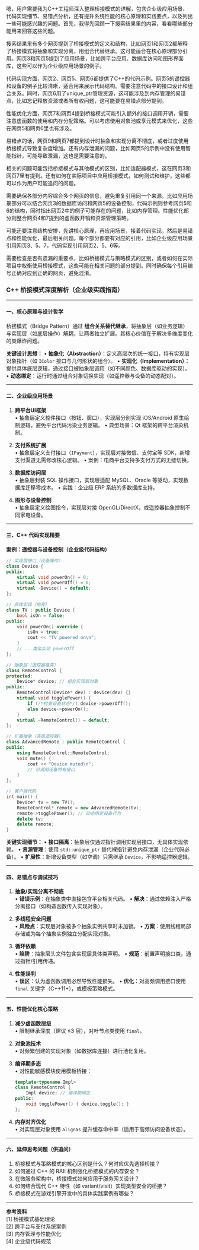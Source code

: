 嗯，用户需要我为C++工程师深入整理桥接模式的详解，包含企业级应用场景、代码实现细节、易错点分析，还有提升系统性能的核心原理和实践要点，以及列出一些可能感兴趣的问题。首先，我得先回顾一下搜索结果里的内容，看看哪些部分能用来回答这些问题。

搜索结果里有多个网页提到了桥接模式的定义和结构，比如网页1和网页2都解释了桥接模式将抽象和实现分离，用组合代替继承。这可能适合在核心原理部分引用。网页3和网页5提到了应用场景，比如跨平台应用、数据库访问和图形界面库，这些可以作为企业级应用场景的例子。

代码实现方面，网页2、网页5、网页6都提供了C++的代码示例。网页5的遥控器和设备的例子比较清晰，适合用来展示代码结构。需要注意代码中的接口设计和组合关系。同时，网页6用了unique_ptr管理资源，这可能涉及到内存管理的易错点，比如忘记释放资源或者所有权问题，这可能要在易错点部分提到。

性能优化方面，网页7和网页4提到桥接模式可能引入额外的接口调用开销，需要注意虚函数的使用和内存分配策略。可以考虑使用对象池或享元模式来优化，这些在网页5和网页6里也有涉及。

易错点的话，网页9和网页7都提到设计时抽象和实现分离不彻底，或者过度使用桥接模式导致复杂度增加。还有内存泄漏的问题，比如网页5的示例中没有使用智能指针，可能导致泄漏，这也是需要注意的。

相关的问题可能包括桥接模式与其他模式的区别，比如适配器模式，这在网页3和网页7里有提到。还有如何在实际项目中应用桥接模式，如何测试和维护，这些都可以作为用户可能追问的问题。

需要确保各部分内容综合多个网页的信息，避免重复引用同一个来源。比如应用场景部分可以结合网页3的数据库访问和网页5的设备控制，代码示例则参考网页5和6的结构，同时指出网页2中的例子可能存在的问题，比如内存管理。性能优化部分则整合网页4和7提到的虚函数开销和资源管理策略。

可能还要注意结构安排，先讲核心原理，再应用场景，接着代码实现，然后是易错点和性能优化，最后相关问题。每个部分都要有对应的引用，比如企业级应用场景引用网页3、5、7，代码实现引用网页2、5、6等。

需要检查是否有遗漏的重要点，比如桥接模式与策略模式的区别，或者如何在实际项目中权衡使用桥接模式，这些可能在相关问题的部分提到。同时确保每个引用编号正确对应到正确的网页，避免混淆。




### C++ 桥接模式深度解析（企业级实践指南）

---

#### 一、核心原理与设计哲学
桥接模式（Bridge Pattern）通过 **组合关系替代继承**，将抽象层（如业务逻辑）与实现层（如底层操作）解耦，让两者独立扩展。其核心价值在于解决多维度变化的类爆炸问题。

**关键设计思想：**
• **抽象化（Abstraction）**：定义高层次的统一接口，持有实现层对象指针（如 `IColor` 接口与几何形状的组合）。
• **实现化（Implementation）**：提供具体底层逻辑，通过接口被抽象层调用（如不同颜色、数据库驱动的实现）。
• **动态绑定**：运行时通过组合对象切换实现（如遥控器与设备的动态配对）。

---

#### 二、企业级应用场景
1. **跨平台UI框架**  
   • 抽象层定义控件接口（按钮、窗口），实现层分别实现 iOS/Android 原生绘制逻辑，避免平台代码污染业务逻辑。
   • 典型场景：Qt 框架的跨平台渲染机制。

2. **支付系统扩展**  
   • 抽象层定义支付接口（`IPayment`），实现层对接微信、支付宝等 SDK，新增支付渠道无需修改核心逻辑。
   • 案例：电商平台支持多支付方式的无缝切换。

3. **数据库访问层**  
   • 抽象层封装 SQL 操作接口，实现层适配 MySQL、Oracle 等驱动，实现数据库迁移零成本。
   • 实践：企业级 ERP 系统的多数据库支持。

4. **图形与设备控制**  
   • 抽象层定义绘图指令，实现层对接 OpenGL/DirectX，或遥控器抽象控制不同家电设备。

---

#### 三、C++ 代码实现精要
**案例：遥控器与设备控制（企业级代码结构）**
```cpp
// 实现层接口（设备操作）
class Device {
public:
    virtual void powerOn() = 0;
    virtual void powerOff() = 0;
    virtual ~Device() = default;
};

// 具体实现（电视）
class TV : public Device {
    bool isOn = false;
public:
    void powerOn() override { 
        isOn = true; 
        cout << "TV powered on\n"; 
    }
    // ...类似实现 powerOff
};

// 抽象层（遥控器基类）
class RemoteControl {
protected:
    Device* device; // 组合实现层对象
public:
    RemoteControl(Device* dev) : device(dev) {}
    virtual void togglePower() {
        if (/*检查设备状态*/) device->powerOff();
        else device->powerOn();
    }
    virtual ~RemoteControl() = default;
};

// 扩展抽象（高级遥控器）
class AdvancedRemote : public RemoteControl {
public:
    using RemoteControl::RemoteControl;
    void mute() { 
        cout << "Device muted\n"; 
        // 可调用设备特有接口
    }
};

// 客户端代码
int main() {
    Device* tv = new TV();
    RemoteControl* remote = new AdvancedRemote(tv);
    remote->togglePower(); // 动态绑定设备行为
    delete tv;
    delete remote;
}
```
**关键实现细节：**
• **接口隔离**：抽象层仅通过指针调用实现层接口，无具体实现依赖。
• **资源管理**：使用 `std::unique_ptr` 替代裸指针避免内存泄漏（企业代码必备）。
• **扩展性**：新增设备类型（如空调）只需继承 `Device`，不影响遥控器逻辑。

---

#### 四、易错点与调试技巧
1. **抽象/实现分离不彻底**  
   • **错误示例**：在抽象类中直接包含平台相关代码。
   • **解决**：通过依赖注入严格分离接口（如构造函数传入实现对象）。

2. **多线程安全问题**  
   • **风险点**：实现层对象被多个抽象实例共享时未加锁。
   • **方案**：使用线程局部存储或为每个抽象实例独立分配实现对象。

3. **循环依赖**  
   • **陷阱**：抽象层头文件包含实现层具体类声明。
   • **规范**：前置声明接口类，通过指针/引用传递。

4. **性能误判**  
   • **误区**：认为虚函数调用必然导致性能损失。
   • **优化**：对高频调用接口使用 `final` 关键字（C++11+），或模板策略模式。

---

#### 五、性能优化核心策略
1. **减少虚函数层级**  
   • 限制继承深度（建议 ≤3 层），对叶节点类使用 `final`。

2. **对象池技术**  
   • 对频繁创建的实现对象（如数据库连接）进行池化复用。

3. **编译期多态**  
   • 对性能敏感模块使用模板桥接：
     ```cpp
     template<typename Impl>
     class RemoteControl {
         Impl device; // 编译期绑定
     public:
         void togglePower() { device.toggle(); }
     };
     ```

4. **内存对齐优化**  
   • 对实现层对象使用 `alignas` 提升缓存命中率（适用于高频访问设备状态）。

---

#### 六、延伸思考问题（供追问）
1. 桥接模式与策略模式的核心区别是什么？何时应优先选择桥接？  
2. 如何通过 C++ 的 RAII 机制强化桥接模式的内存安全？  
3. 在微服务架构中，桥接模式如何应用于服务网关设计？  
4. 如何结合现代 C++ 特性（如 variant/visit）实现类型安全的桥接？  
5. 桥接模式在游戏引擎开发中的具体实践案例有哪些？  

---

**参考资料**  
[1] 桥接模式基础理论   
[2] 跨平台与支付系统案例   
[3] 内存管理与性能优化   
[4] 企业级代码规范